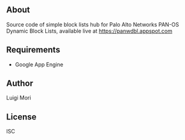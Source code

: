 About
-----

Source code of simple block lists hub for Palo Alto Networks PAN-OS Dynamic Block Lists, available live at https://panwdbl.appspot.com

Requirements
------------

- Google App Engine

Author
------

Luigi Mori

License
-------

ISC
